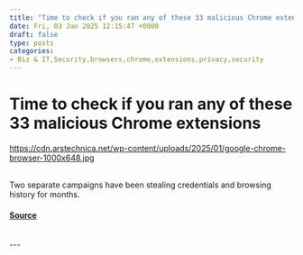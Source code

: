 ```yaml
---
title: "Time to check if you ran any of these 33 malicious Chrome extensions"
date: Fri, 03 Jan 2025 12:15:47 +0000
draft: false
type: posts
categories: 
- Biz & IT,Security,browsers,chrome,extensions,privacy,security
---
```

# Time to check if you ran any of these 33 malicious Chrome extensions
https://cdn.arstechnica.net/wp-content/uploads/2025/01/google-chrome-browser-1000x648.jpg
<br/>

<br/>
Two separate campaigns have been stealing credentials and browsing history for months.

#### [Source](https://arstechnica.com/security/2025/01/dozens-of-backdoored-chrome-extensions-discovered-on-2-6-million-devices/)

<br/>
---
